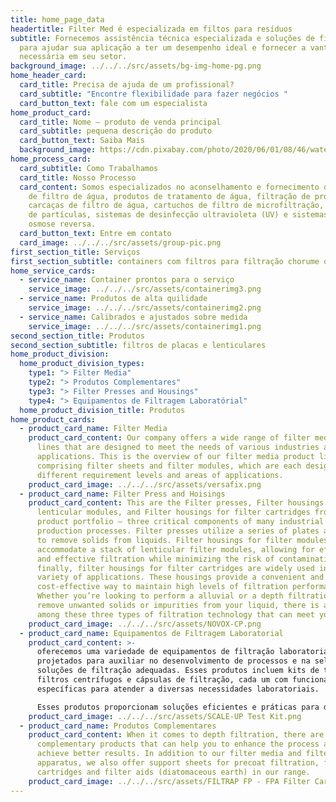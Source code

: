 ```yaml
---
title: home_page_data
headertitle: Filter Med é especializada em filtos para resíduos
subtitle: Fornecemos assistência técnica especializada e soluções de filtragem
  para ajudar sua aplicação a ter um desempenho ideal e fornecer a vantagem
  necessária em seu setor.
background_image: ../../../src/assets/bg-img-home-pg.png
home_header_card:
  card_title: Precisa de ajuda de um profissional?
  card_subtitle: "Encontre flexibilidade para fazer negócios "
  card_button_text: fale com um especialista
home_product_card:
  card_title: Nome – produto de venda principal
  card_subtitle: pequena descrição do produto
  card_button_text: Saiba Mais
  background_image: https://cdn.pixabay.com/photo/2020/06/01/08/46/water-5245722_1280.jpg
home_process_card:
  card_subtitle: Como Trabalhamos
  card_title: Nosso Processo
  card_content: Somos especializados no aconselhamento e fornecimento de sistemas
    de filtro de água, produtos de tratamento de água, filtração de processo,
    carcaças de filtro de água, cartuchos de filtro de microfiltração, filtração
    de partículas, sistemas de desinfecção ultravioleta (UV) e sistemas de
    osmose reversa.
  card_button_text: Entre em contato
  card_image: ../../../src/assets/group-pic.png
first_section_title: Serviços
first_section_subtitle: containers com filtros para filtração chorume ou aterro sanitário
home_service_cards:
  - service_name: Container prontos para o serviço
    service_image: ../../../src/assets/containerimg3.png
  - service_name: Produtos de alta quilidade
    service_image: ../../../src/assets/containerimg2.png
  - service_name: Calibrados e ajustados sobre medida
    service_image: ../../../src/assets/containerimg1.png
second_section_title: Produtos
second_section_subtitle: filtros de placas e lenticulares
home_product_division:
  home_product_division_types:
    type1: "> Filter Media"
    type2: "> Produtos Complementares"
    type3: "> Filter Presses and Housings"
    type4: "> Equipamentos de Filtragem Laboratórial"
  home_product_division_title: Produtos
home_product_cards:
  - product_card_name: Filter Media
    product_card_content: Our company offers a wide range of filter media product
      lines that are designed to meet the needs of various industries and
      applications. This is the overview of our filter media product lines,
      comprising filter sheets and filter modules, which are each designed for
      different requirement levels and areas of applications.
    product_card_image: ../../../src/assets/versafix.png
  - product_card_name: Filter Press and Hoisings
    product_card_content: This are the Filter presses, Filter housings for
      lenticular modules, and Filter housings for filter cartridges from our
      product portfolio – three critical components of many industrial
      production processes. Filter presses utilize a series of plates and frames
      to remove solids from liquids. Filter housings for filter modules, can
      accommodate a stack of lenticular filter modules, allowing for efficient
      and effective filtration while minimizing the risk of contamination. And
      finally, filter housings for filter cartridges are widely used in a
      variety of applications. These housings provide a convenient and
      cost-effective way to maintain high levels of filtration performance.
      Whether you’re looking to perform a alluvial or a depth filtration to
      remove unwanted solids or impurities from your liquid, there is a solution
      among these three types of filtration technology that can meet your needs.
    product_card_image: ../../../src/assets/NOVOX-CP.png
  - product_card_name: Equipamentos de Filtragem Laboratorial
    product_card_content: >-
      oferecemos uma variedade de equipamentos de filtração laboratorial
      projetados para auxiliar no desenvolvimento de processos e na seleção de
      soluções de filtração adequadas. Esses produtos incluem kits de teste,
      filtros centrífugos e cápsulas de filtração, cada um com funcionalidades
      específicas para atender a diversas necessidades laboratoriais.

      Esses produtos proporcionam soluções eficientes e práticas para diversas necessidades de filtração em ambientes laboratoriais, facilitando o desenvolvimento e a otimização de processos de filtração.
    product_card_image: ../../../src/assets/SCALE-UP Test Kit.png
  - product_card_name: Produtos Complementares
    product_card_content: When it comes to depth filtration, there are several
      complementary products that can help you to enhance the process and
      achieve better results. In addition to our filter media and filter
      apparatus, we also offer support sheets for precoat filtration, filter
      cartridges and filter aids (diatomaceous earth) in our range.
    product_card_image: ../../../src/assets/FILTRAP FP - FPA Filter Cartridges.png
---
```

